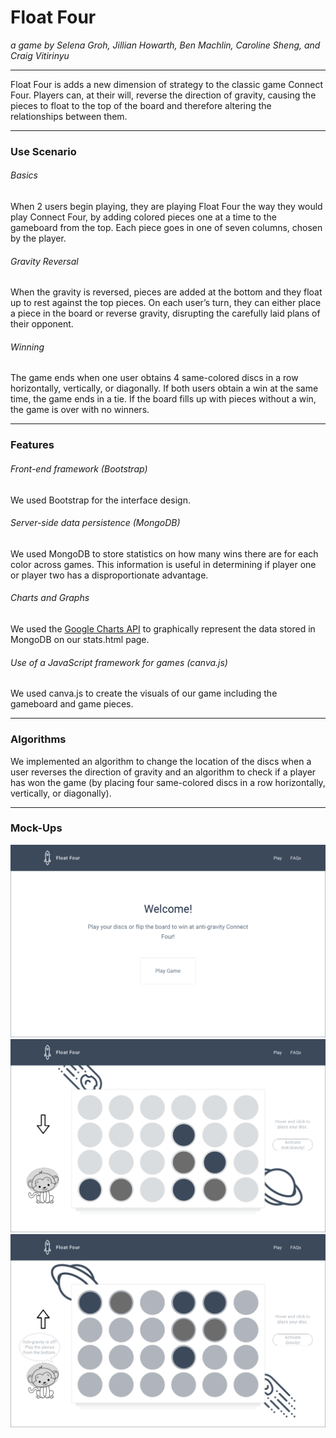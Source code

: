 # Float Four
*a game by Selena Groh, Jillian Howarth, Ben Machlin, Caroline Sheng, and Craig Vitirinyu*

---
Float Four is adds a new dimension of strategy to the classic game Connect Four. Players can, at their will, reverse the direction of gravity, causing the pieces to float to the top of the board and therefore altering the relationships between them.

---
### Use Scenario
###### Basics
When 2 users begin playing, they are playing Float Four the way they would play Connect Four, by adding colored pieces one at a time to the gameboard from the top. Each piece goes in one of seven columns, chosen by the player.
###### Gravity Reversal
When the gravity is reversed, pieces are added at the bottom and they float up to rest against the top pieces. On each user’s turn, they can either place a piece in the board or reverse gravity, disrupting the carefully laid plans of their opponent.
###### Winning
The game ends when one user obtains 4 same-colored discs in a row horizontally, vertically, or diagonally. If both users obtain a win at the same time, the game ends in a tie. If the board fills up with pieces without a win, the game is over with no winners.

---
### Features
###### Front-end framework (Bootstrap)
We used Bootstrap for the interface design.

###### Server-side data persistence (MongoDB)
We used MongoDB to store statistics on how many wins there are for each color across games. This information is useful in determining if player one or player two has a disproportionate advantage.

###### Charts and Graphs
We used the [Google Charts API](https://developers.google.com/chart/) to graphically represent the data stored in MongoDB on our stats.html page.
###### Use of a JavaScript framework for games (canva.js)
We used canva.js to create the visuals of our game including the gameboard and game pieces.

---

### Algorithms
We implemented an algorithm to change the location of the discs when a user reverses the direction of gravity and an algorithm to check if a player has won the game (by placing four same-colored discs in a row horizontally, vertically, or diagonally).

---
### Mock-Ups
![Home page](docs/mockups/Home.png)
![Game instructions page](docs/mockups/Gravity.png)
![Game page](docs/mockups/Anti-Gravity.png)